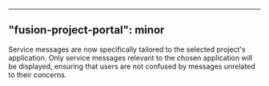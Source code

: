 
---
"fusion-project-portal": minor
--- 
Service messages are now specifically tailored to the selected project's application. Only service messages relevant to the chosen application will be displayed, ensuring that users are not confused by messages unrelated to their concerns.
